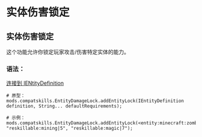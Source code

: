 # 实体伤害锁定

## 实体伤害锁定

这个功能允许你锁定玩家攻击/伤害特定实体的能力。

### 语法：

[连接到 IENtityDefinition](/Vanilla/Entities/IEntityDefinition/)

    # 原型：
    mods.compatskills.EntityDamageLock.addEntityLock(IEntityDefinition definition, String... defaultRequirements);
    
    # 示例：
    mods.compatskills.EntityDamageLock.addEntityLock(<entity:minecraft:zombie>, "reskillable:mining|5", "reskillable:magic|7");